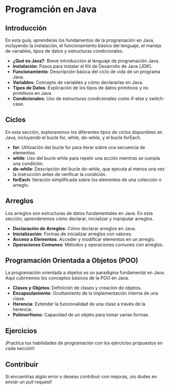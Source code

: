 # Programción en Java

## Introducción
En esta guía, aprenderás los fundamentos de la programación en Java, incluyendo la instalación, el funcionamiento básico del lenguaje, el manejo de variables, tipos de datos y estructuras condicionales.

- **¿Qué es Java?**: Breve introducción al lenguaje de programación Java.
- **Instalación**: Pasos para instalar el Kit de Desarrollo de Java (JDK).
- **Funcionamiento**: Descripción básica del ciclo de vida de un programa Java.
- **Variables**: Concepto de variables y cómo declararlas en Java.
- **Tipos de Datos**: Explicación de los tipos de datos primitivos y no primitivos en Java.
- **Condicionales**: Uso de estructuras condicionales como if-else y switch-case.

## Ciclos
En esta sección, exploraremos los diferentes tipos de ciclos disponibles en Java, incluyendo el bucle for, while, do-while, y el bucle forEach.

- **for**: Utilización del bucle for para iterar sobre una secuencia de elementos.
- **while**: Uso del bucle while para repetir una acción mientras se cumpla una condición.
- **do-while**: Descripción del bucle do-while, que ejecuta al menos una vez la instrucción antes de verificar la condición.
- **forEach**: Iteración simplificada sobre los elementos de una colección o arreglo.

## Arreglos
Los arreglos son estructuras de datos fundamentales en Java. En esta sección, aprenderemos cómo declarar, inicializar y manipular arreglos.

- **Declaración de Arreglos**: Cómo declarar arreglos en Java.
- **Inicialización**: Formas de inicializar arreglos con valores.
- **Acceso a Elementos**: Acceder y modificar elementos en un arreglo.
- **Operaciones Comunes**: Métodos y operaciones comunes con arreglos.

## Programación Orientada a Objetos (POO)
La programación orientada a objetos es un paradigma fundamental en Java. Aquí cubriremos los conceptos básicos de la POO en Java.

- **Clases y Objetos**: Definición de clases y creación de objetos.
- **Encapsulamiento**: Ocultamiento de la implementación interna de una clase.
- **Herencia**: Extender la funcionalidad de una clase a través de la herencia.
- **Polimorfismo**: Capacidad de un objeto para tomar varias formas.

## Ejercicios
¡Practica tus habilidades de programación con los ejercicios propuestos en cada sección!


## Contribuir
Si encuentras algún error o deseas contribuir con mejoras, ¡no dudes en enviar un pull request!
